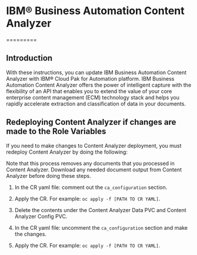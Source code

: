 # IBM® Business Automation Content Analyzer
=========

## Introduction

With these instructions, you can update IBM Business Automation Content Analyzer with IBM® Cloud Pak for Automation platform. IBM Business Automation Content Analyzer offers the power of intelligent capture with the flexibility of an API that enables you to extend the value of your core enterprise content management (ECM) technology stack and helps you rapidly accelerate extraction and classification of data in your documents. 



## Redeploying Content Analyzer if changes are made to the Role Variables
If you need to make changes to Content Analyzer deployment, you must redeploy Content Analyzer by doing the following:

Note that this process removes any documents that you processed in Content Analyzer.  Download any needed document output from Content Analyzer before doing these steps.

1) In the CR yaml file:  comment out the `ca_configuration` section.

2) Apply the CR.  For example:  `oc apply -f [PATH TO CR YAML]`.
 
3) Delete the contents under the Content Analyzer Data PVC and Content Analyzer Config PVC.

4) In the CR yaml file:  uncomment the `ca_configuration` section and make the changes.

5) Apply the CR.  For example:  `oc apply -f [PATH TO CR YAML]`.
